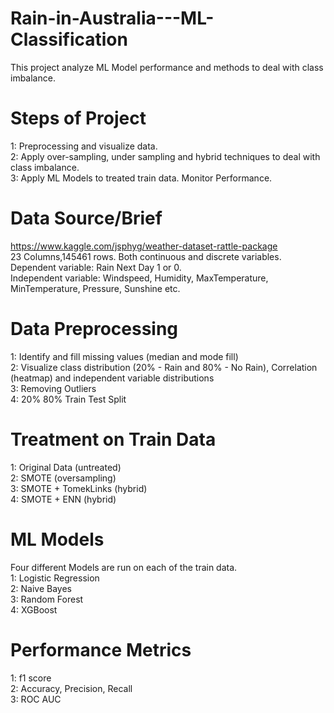 # Rain-in-Australia---ML-Classification
This project analyze ML Model performance and methods to deal with class imbalance.

# Steps of Project
1: Preprocessing and visualize data.\
2: Apply over-sampling, under sampling and hybrid techniques to deal with class imbalance.\
3: Apply ML Models to treated train data. Monitor Performance.

# Data Source/Brief
https://www.kaggle.com/jsphyg/weather-dataset-rattle-package \
23 Columns,145461 rows. Both continuous and discrete variables.\
Dependent variable: Rain Next Day 1 or 0. \
Independent variable: Windspeed, Humidity, MaxTemperature, MinTemperature, Pressure, Sunshine etc.

# Data Preprocessing
1: Identify and fill missing values (median and mode fill)\
2: Visualize class distribution (20% - Rain and 80% - No Rain), Correlation (heatmap) and independent variable distributions\
3: Removing Outliers\
4: 20% 80% Train Test Split

# Treatment on Train Data
1: Original Data (untreated)\
2: SMOTE (oversampling)\
3: SMOTE + TomekLinks (hybrid)\
4: SMOTE + ENN (hybrid)

# ML Models
Four different Models are run on each of the train data.\
1: Logistic Regression \
2: Naive Bayes \
3: Random Forest \
4: XGBoost 

# Performance Metrics
1: f1 score\
2: Accuracy, Precision, Recall\
3: ROC AUC


